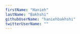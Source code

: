 ```yaml
---
firstName: "Hanieh"
lastName: "Bakhshi"
githubUserName: "haniehbakhshi"
twitterUserName: ""
---
```

